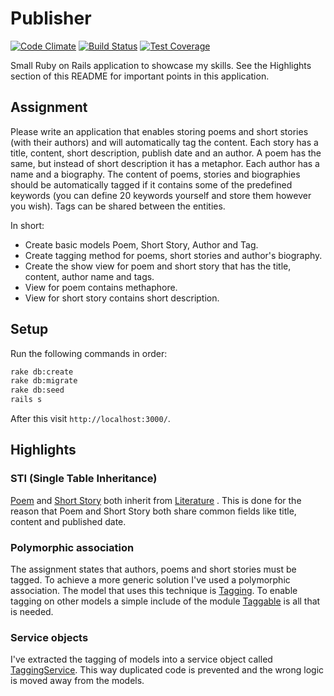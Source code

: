 # Publisher
[![Code Climate](https://codeclimate.com/github/brianvanburken/publisher/badges/gpa.svg)](https://codeclimate.com/github/brianvanburken/publisher)
[![Build Status](https://travis-ci.org/brianvanburken/publisher.svg?branch=master)](https://travis-ci.org/brianvanburken/publisher)
[![Test Coverage](https://codeclimate.com/github/brianvanburken/publisher/badges/coverage.svg)](https://codeclimate.com/github/brianvanburken/publisher/coverage)

Small Ruby on Rails application to showcase my skills. See the Highlights section
of this README for important points in this application.

## Assignment
Please write an application that enables storing poems and short stories (with their authors) and will automatically tag the content. Each story has a title, content, short description, publish date and an author. A poem has the same, but instead of short description it has a metaphor. Each author has a name and a biography. The content of poems, stories and biographies should be automatically tagged if it contains some of the predefined keywords (you can define 20 keywords yourself and store them however you wish). Tags can be shared between the entities.

In short:
- Create basic models Poem, Short Story, Author and Tag.
- Create tagging method for poems, short stories and author's biography.
- Create the show view for poem and short story that has the title, content, author name and tags.
- View for poem contains methaphore.
- View for short story contains short description.

## Setup
Run the following commands in order:
```bash
rake db:create
rake db:migrate
rake db:seed
rails s
```
After this visit ```http://localhost:3000/```.

## Highlights
### STI (Single Table Inheritance)
[Poem](app/models/poem.rb) and [Short Story](app/models/short_story.rb)
both inherit from [Literature](app/models/short_story.rb)
. This is done for the reason that Poem and Short
Story both share common fields like title, content and published date.

### Polymorphic association
The assignment states that authors, poems and short stories must be tagged. To
achieve a more generic solution I've used a polymorphic association. The model
that uses this technique is [Tagging](app/models/tagging.rb).
To enable tagging on other models a simple include of the module [Taggable](app/models/concerns/taggable.rb)
is all that is needed.

### Service objects
I've extracted the tagging of models into a service object called [TaggingService](app/services/tagging_service.rb).
This way duplicated code is prevented and the wrong logic is moved away from the models.

